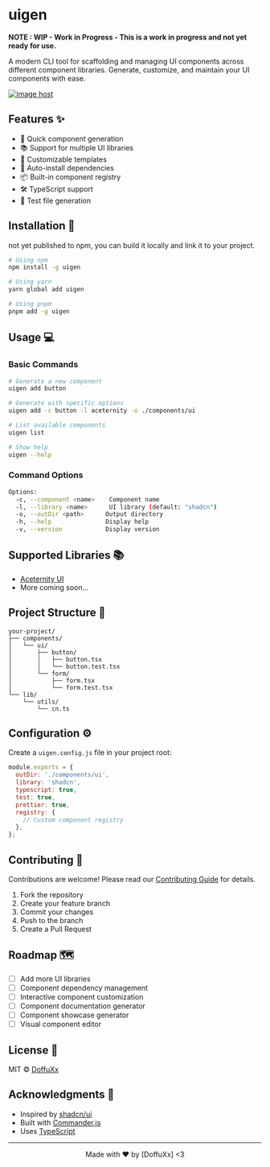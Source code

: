# uigen

**NOTE : WIP - Work in Progress - This is a work in progress and not yet ready for use.**

A modern CLI tool for scaffolding and managing UI components across different component libraries. Generate, customize, and maintain your UI components with ease.

<a href="https://imgbox.com/Rtx5hiZ3" target="_blank"><img src="https://thumbs2.imgbox.com/dd/72/Rtx5hiZ3_t.png" alt="image host"/></a>

## Features ✨

- 🚀 Quick component generation
- 📚 Support for multiple UI libraries
- 🎨 Customizable templates
- 🔄 Auto-install dependencies
- 📦 Built-in component registry
- 🛠 TypeScript support
- 🧪 Test file generation

## Installation 🔧

not yet published to npm, you can build it locally and link it to your project.

```bash
# Using npm
npm install -g uigen

# Using yarn
yarn global add uigen

# Using pnpm
pnpm add -g uigen
```

## Usage 💻

### Basic Commands

```bash
# Generate a new component
uigen add button

# Generate with specific options
uigen add -c button -l aceternity -o ./components/ui

# List available components
uigen list

# Show help
uigen --help
```

### Command Options

```bash
Options:
  -c, --component <name>    Component name
  -l, --library <name>      UI library (default: "shadcn")
  -o, --outDir <path>      Output directory
  -h, --help               Display help
  -v, --version            Display version
```

## Supported Libraries 📚

- [Aceternity UI](https://ui.aceternity.com/)
- More coming soon...

## Project Structure 📁

```
your-project/
├── components/
│   └── ui/
│       ├── button/
│       │   ├── button.tsx
│       │   └── button.test.tsx
│       └── form/
│           ├── form.tsx
│           └── form.test.tsx
└── lib/
    └── utils/
        └── cn.ts
```

## Configuration ⚙️

Create a `uigen.config.js` file in your project root:

```javascript
module.exports = {
  outDir: './components/ui',
  library: 'shadcn',
  typescript: true,
  test: true,
  prettier: true,
  registry: {
    // Custom component registry
  },
};
```

## Contributing 🤝

Contributions are welcome! Please read our [Contributing Guide](CONTRIBUTING.md) for details.

1. Fork the repository
2. Create your feature branch
3. Commit your changes
4. Push to the branch
5. Create a Pull Request

## Roadmap 🗺️

- [ ] Add more UI libraries
- [ ] Component dependency management
- [ ] Interactive component customization
- [ ] Component documentation generator
- [ ] Component showcase generator
- [ ] Visual component editor

## License 📄

MIT © [DoffuXx](https://github.com/DoffuXx)

## Acknowledgments 🙏

- Inspired by [shadcn/ui](https://ui.shadcn.com/)
- Built with [Commander.js](https://github.com/tj/commander.js/)
- Uses [TypeScript](https://www.typescriptlang.org/)

---

<p align="center">Made with ❤️ by [DoffuXx] <3 </p>
